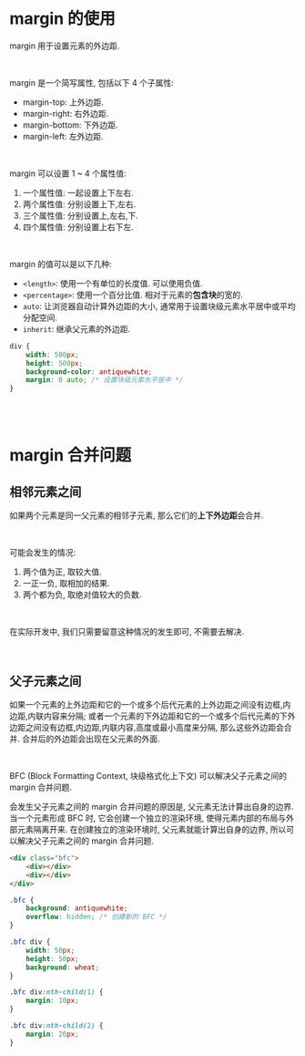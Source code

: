 # margin 的使用

margin 用于设置元素的外边距.

<br>

margin 是一个简写属性, 包括以下 4 个子属性:

-   margin-top: 上外边距.
-   margin-right: 右外边距.
-   margin-bottom: 下外边距.
-   margin-left: 左外边距.

<br>

margin 可以设置 1 ~ 4 个属性值:

1. 一个属性值: 一起设置上下左右.
2. 两个属性值: 分别设置上下,左右.
3. 三个属性值: 分别设置上,左右,下.
4. 四个属性值: 分别设置上右下左.

<br>

margin 的值可以是以下几种:

-   `<length>`: 使用一个有单位的长度值. 可以使用负值.
-   `<percentage>`: 使用一个百分比值. 相对于元素的**包含块**的宽的.
-   `auto`: 让浏览器自动计算外边距的大小, 通常用于设置块级元素水平居中或平均分配空间.
-   `inherit`: 继承父元素的外边距.

```css
div {
    width: 500px;
    height: 500px;
    background-color: antiquewhite;
    margin: 0 auto; /* 设置块级元素水平居中 */
}
```

<br><br>

# margin 合并问题

## 相邻元素之间

如果两个元素是同一父元素的相邻子元素, 那么它们的**上下外边距**会合并.

<br>

可能会发生的情况:

1. 两个值为正, 取较大值.
2. 一正一负, 取相加的结果.
3. 两个都为负, 取绝对值较大的负数.

<br>

在实际开发中, 我们只需要留意这种情况的发生即可, 不需要去解决.

<br>

## 父子元素之间

如果一个元素的上外边距和它的一个或多个后代元素的上外边距之间没有边框,内边距,内联内容来分隔; 或者一个元素的下外边距和它的一个或多个后代元素的下外边距之间没有边框,内边距,内联内容,高度或最小高度来分隔, 那么这些外边距会合并. 合并后的外边距会出现在父元素的外面.

<br>

BFC (Block Formatting Context, 块级格式化上下文) 可以解决父子元素之间的 margin 合并问题.

会发生父子元素之间的 margin 合并问题的原因是, 父元素无法计算出自身的边界. 当一个元素形成 BFC 时, 它会创建一个独立的渲染环境, 使得元素内部的布局与外部元素隔离开来. 在创建独立的渲染环境时, 父元素就能计算出自身的边界, 所以可以解决父子元素之间的 margin 合并问题.

```html
<div class="bfc">
    <div></div>
    <div></div>
</div>
```

```css
.bfc {
    background: antiquewhite;
    overflow: hidden; /* 创建新的 BFC */
}

.bfc div {
    width: 50px;
    height: 50px;
    background: wheat;
}

.bfc div:nth-child(1) {
    margin: 10px;
}

.bfc div:nth-child(2) {
    margin: 20px;
}
```

<br>
